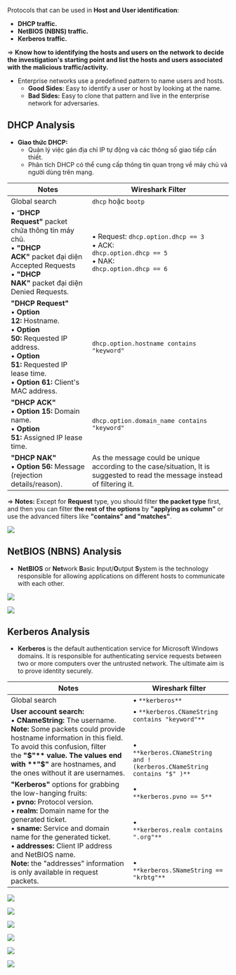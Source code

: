 Protocols that can be used in **Host and User identification**:

- **DHCP traffic.**
- **NetBIOS (NBNS) traffic.**
- **Kerberos traffic.**

⇒ **Know how to identifying the hosts and users on the network to decide the investigation's starting point and list the hosts and users associated with the malicious traffic/activity.**

- Enterprise networks use a predefined pattern to name users and hosts.
    - **Good Sides**: Easy to identify a user or host by looking at the name.
    - **Bad Sides:** Easy to clone that pattern and live in the enterprise network for adversaries.

## **DHCP Analysis**

- **Giao thức DHCP:**
    - Quản lý việc gán địa chỉ IP tự động và các thông số giao tiếp cần thiết.
    - Phân tích DHCP có thể cung cấp thông tin quan trọng về máy chủ và người dùng trên mạng.

|Notes|Wireshark Filter|
|---|---|
|Global search|`dhcp` hoặc `bootp`|
|• “**DHCP Request"** packet chứa thông tin máy chủ.  <br>• **"DHCP ACK"** packet đại diện Accepted Requests  <br>• **"DHCP NAK"** packet đại diện Denied Requests.|• Request: `dhcp.option.dhcp == 3`  <br>• ACK:  <br>`dhcp.option.dhcp == 5`  <br>• NAK:  <br>`dhcp.option.dhcp == 6`|
|**"DHCP Request"**  <br>• **Option 12:** Hostname.  <br>• **Option 50:** Requested IP address.  <br>• **Option 51:** Requested IP lease time.  <br>• **Option 61:** Client's MAC address.|`dhcp.option.hostname contains "keyword"`|
|**"DHCP ACK"**  <br>• **Option 15:** Domain name.  <br>• **Option 51:** Assigned IP lease time.|`dhcp.option.domain_name contains "keyword"`|
|**"DHCP NAK"**  <br>• **Option 56:** Message (rejection details/reason).|As the message could be unique according to the case/situation, It is suggested to read the message instead of filtering it.|

⇒ **Notes:** Except for **Request** type, you should filter **the packet type** first, and then you can filter **the rest of the options** by **"applying as column"** or use the advanced filters like **"contains" and "matches"**.

![](../../../../Image/image%2030.png)

## NetBIOS (NBNS) Analysis

- **NetBIOS** or **Net**work **B**asic **I**nput/**O**utput **S**ystem is the technology responsible for allowing applications on different hosts to communicate with each other. 

![](../../../../Image/image%201%2025.png)

![](../../../../Image/image%202%2019.png)

## **Kerberos Analysis**

- **Kerberos** is the default authentication service for Microsoft Windows domains. It is responsible for authenticating service requests between two or more computers over the untrusted network. The ultimate aim is to prove identity securely.

|Notes|Wireshark filter|
|---|---|
|Global search|• `**kerberos**`|
|**User account search:**  <br>• **CNameString:** The username.  <br>**Note:** Some packets could provide hostname information in this field. To avoid this confusion, filter the **"$"** value. The values end with **"$"** are hostnames, and the ones without it are usernames.|• `**kerberos.CNameString contains "keyword"**`  <br>  <br>  <br>•  <br>`**kerberos.CNameString and !(kerberos.CNameString contains "$" )**`|
|**"Kerberos"** options for grabbing the low-hanging fruits:  <br>• **pvno:** Protocol version.  <br>• **realm:** Domain name for the generated ticket.  <br>• **sname:** Service and domain name for the generated ticket.  <br>• **addresses:** Client IP address and NetBIOS name.  <br>**Note:** the "addresses" information is only available in request packets.|•  <br>`**kerberos.pvno == 5**`  <br>  <br>  <br>•  <br>`**kerberos.realm contains ".org"**`  <br>  <br>  <br>•  <br>`**kerberos.SNameString == "krbtg"**`|

![](../../../../Image/image%203%2013.png)

![](../../../../Image/image%204%2011.png)

![](../../../../Image/image%205%209.png)

![](../../../../Image/image%206%205.png)

![](../../../../Image/image%207%203.png)

![](../../../../Image/image%208%202.png)